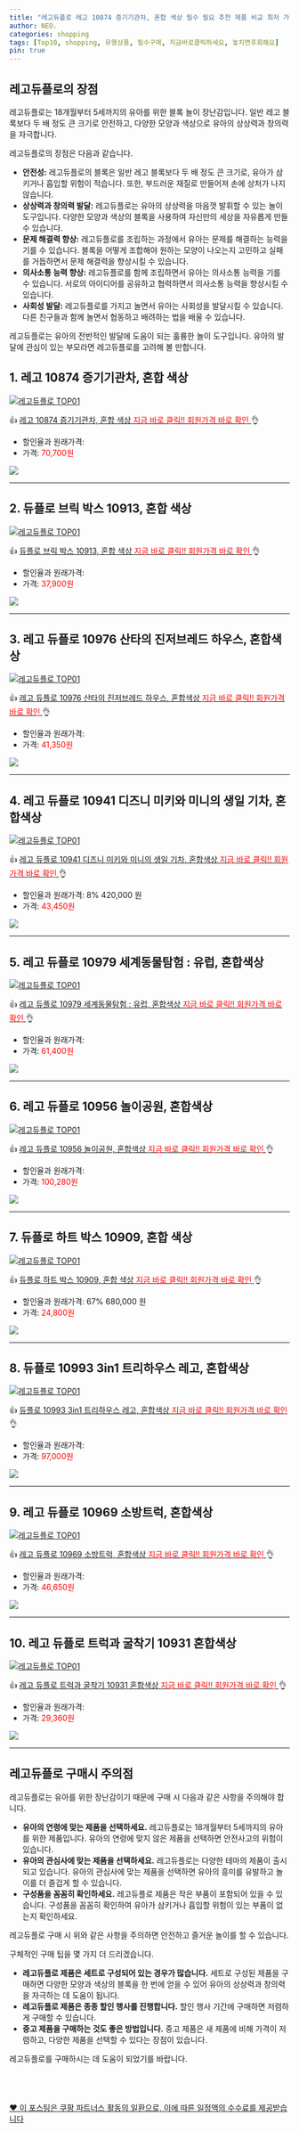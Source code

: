 ```yaml
---
title: "레고듀플로 레고 10874 증기기관차, 혼합 색상 필수 필요 추천 제품 비교 최저 가격 비교 장점 구매 후기 구매평"
author: NEO.
categories: shopping
tags: [Top10, shopping, 유행상품, 필수구매, 지금바로클릭하세요, 놓치면후회해요]
pin: true
---
```

## 레고듀플로의 장점

레고듀플로는 18개월부터 5세까지의 유아를 위한 블록 놀이 장난감입니다. 일반 레고 블록보다 두 배 정도 큰 크기로 안전하고, 다양한 모양과 색상으로 유아의 상상력과 창의력을 자극합니다.

레고듀플로의 장점은 다음과 같습니다.

* **안전성:** 레고듀플로의 블록은 일반 레고 블록보다 두 배 정도 큰 크기로, 유아가 삼키거나 흡입할 위험이 적습니다. 또한, 부드러운 재질로 만들어져 손에 상처가 나지 않습니다.
* **상상력과 창의력 발달:** 레고듀플로는 유아의 상상력을 마음껏 발휘할 수 있는 놀이 도구입니다. 다양한 모양과 색상의 블록을 사용하여 자신만의 세상을 자유롭게 만들 수 있습니다.
* **문제 해결력 향상:** 레고듀플로를 조립하는 과정에서 유아는 문제를 해결하는 능력을 기를 수 있습니다. 블록을 어떻게 조합해야 원하는 모양이 나오는지 고민하고 실패를 거듭하면서 문제 해결력을 향상시킬 수 있습니다.
* **의사소통 능력 향상:** 레고듀플로를 함께 조립하면서 유아는 의사소통 능력을 기를 수 있습니다. 서로의 아이디어를 공유하고 협력하면서 의사소통 능력을 향상시킬 수 있습니다.
* **사회성 발달:** 레고듀플로를 가지고 놀면서 유아는 사회성을 발달시킬 수 있습니다. 다른 친구들과 함께 놀면서 협동하고 배려하는 법을 배울 수 있습니다.

레고듀플로는 유아의 전반적인 발달에 도움이 되는 훌륭한 놀이 도구입니다. 유아의 발달에 관심이 있는 부모라면 레고듀플로를 고려해 볼 만합니다.

   

## 1. 레고 10874 증기기관차, 혼합 색상

[![레고듀플로 TOP01](https://thumbnail10.coupangcdn.com/thumbnails/remote/490x490ex/image/product/image/vendoritem/2018/07/27/3716369286/521987d7-ce90-4830-9430-78e7ab7721d7.jpg)](https://link.coupang.com/re/AFFSDP?lptag=AF3617701&subid=GithubCoopas&pageKey=94135150&traceid=V0-153&itemId=291402541&vendorItemId=3716369286)


👍 [레고 10874 증기기관차, 혼합 색상 <font color=red> 지금 바로 클릭!! 회원가격 바로 확인 </font> ](https://link.coupang.com/re/AFFSDP?lptag=AF3617701&subid=GithubCoopas&pageKey=94135150&traceid=V0-153&itemId=291402541&vendorItemId=3716369286) 👌 


- 할인율과 원래가격: 
- 가격: <span style='color:red'>70,700원</span>

[![](/discount_price.png)](https://link.coupang.com/re/AFFSDP?lptag=AF3617701&subid=GithubCoopas&pageKey=94135150&traceid=V0-153&itemId=291402541&vendorItemId=3716369286)

---


   

## 2. 듀플로 브릭 박스 10913, 혼합 색상

[![레고듀플로 TOP01](https://thumbnail9.coupangcdn.com/thumbnails/remote/490x490ex/image/retail/images/2525950283959017-595e7389-14f2-47fc-a763-ea4d286244c8.jpg)](https://link.coupang.com/re/AFFSDP?lptag=AF3617701&subid=GithubCoopas&pageKey=4340138376&traceid=V0-153&itemId=5079615165&vendorItemId=70108474084)


👍 [듀플로 브릭 박스 10913, 혼합 색상 <font color=red> 지금 바로 클릭!! 회원가격 바로 확인 </font> ](https://link.coupang.com/re/AFFSDP?lptag=AF3617701&subid=GithubCoopas&pageKey=4340138376&traceid=V0-153&itemId=5079615165&vendorItemId=70108474084) 👌 


- 할인율과 원래가격: 
- 가격: <span style='color:red'>37,900원</span>

[![](/discount_price.png)](https://link.coupang.com/re/AFFSDP?lptag=AF3617701&subid=GithubCoopas&pageKey=4340138376&traceid=V0-153&itemId=5079615165&vendorItemId=70108474084)

---


   

## 3. 레고 듀플로 10976 산타의 진저브레드 하우스, 혼합색상

[![레고듀플로 TOP01](https://thumbnail8.coupangcdn.com/thumbnails/remote/490x490ex/image/retail/images/8916731944639749-9f434cf4-b037-471e-848e-853db604375e.jpg)](https://link.coupang.com/re/AFFSDP?lptag=AF3617701&subid=GithubCoopas&pageKey=6740901696&traceid=V0-153&itemId=15735896309&vendorItemId=82949824495)


👍 [레고 듀플로 10976 산타의 진저브레드 하우스, 혼합색상 <font color=red> 지금 바로 클릭!! 회원가격 바로 확인 </font> ](https://link.coupang.com/re/AFFSDP?lptag=AF3617701&subid=GithubCoopas&pageKey=6740901696&traceid=V0-153&itemId=15735896309&vendorItemId=82949824495) 👌 


- 할인율과 원래가격: 
- 가격: <span style='color:red'>41,350원</span>

[![](/discount_price.png)](https://link.coupang.com/re/AFFSDP?lptag=AF3617701&subid=GithubCoopas&pageKey=6740901696&traceid=V0-153&itemId=15735896309&vendorItemId=82949824495)

---


   

## 4. 레고 듀플로 10941 디즈니 미키와 미니의 생일 기차, 혼합색상

[![레고듀플로 TOP01](https://thumbnail6.coupangcdn.com/thumbnails/remote/490x490ex/image/retail/images/1211297193075446-b686f432-0e54-4f21-888d-497a58be2a24.jpg)](https://link.coupang.com/re/AFFSDP?lptag=AF3617701&subid=GithubCoopas&pageKey=4776873804&traceid=V0-153&itemId=6103971672&vendorItemId=73400334213)


👍 [레고 듀플로 10941 디즈니 미키와 미니의 생일 기차, 혼합색상 <font color=red> 지금 바로 클릭!! 회원가격 바로 확인 </font> ](https://link.coupang.com/re/AFFSDP?lptag=AF3617701&subid=GithubCoopas&pageKey=4776873804&traceid=V0-153&itemId=6103971672&vendorItemId=73400334213) 👌 


- 할인율과 원래가격: 8%  420,000   원
- 가격: <span style='color:red'>43,450원</span>

[![](/discount_price.png)](https://link.coupang.com/re/AFFSDP?lptag=AF3617701&subid=GithubCoopas&pageKey=4776873804&traceid=V0-153&itemId=6103971672&vendorItemId=73400334213)

---


   

## 5. 레고 듀플로 10979 세계동물탐험 : 유럽, 혼합색상

[![레고듀플로 TOP01](https://thumbnail10.coupangcdn.com/thumbnails/remote/490x490ex/image/retail/images/2022/05/24/9/3/b78bb088-20c2-4e1a-97ca-a61021177147.jpg)](https://link.coupang.com/re/AFFSDP?lptag=AF3617701&subid=GithubCoopas&pageKey=6538633276&traceid=V0-153&itemId=14548349553&vendorItemId=81790711879)


👍 [레고 듀플로 10979 세계동물탐험 : 유럽, 혼합색상 <font color=red> 지금 바로 클릭!! 회원가격 바로 확인 </font> ](https://link.coupang.com/re/AFFSDP?lptag=AF3617701&subid=GithubCoopas&pageKey=6538633276&traceid=V0-153&itemId=14548349553&vendorItemId=81790711879) 👌 


- 할인율과 원래가격: 
- 가격: <span style='color:red'>61,400원</span>

[![](/discount_price.png)](https://link.coupang.com/re/AFFSDP?lptag=AF3617701&subid=GithubCoopas&pageKey=6538633276&traceid=V0-153&itemId=14548349553&vendorItemId=81790711879)

---


   

## 6. 레고 듀플로 10956 놀이공원, 혼합색상

[![레고듀플로 TOP01](https://thumbnail10.coupangcdn.com/thumbnails/remote/490x490ex/image/rs_quotation_api/zdr7xial/599b44e7c2254d698e0878cb184846e9.jpg)](https://link.coupang.com/re/AFFSDP?lptag=AF3617701&subid=GithubCoopas&pageKey=5613543832&traceid=V0-153&itemId=9077477213&vendorItemId=76363752685)


👍 [레고 듀플로 10956 놀이공원, 혼합색상 <font color=red> 지금 바로 클릭!! 회원가격 바로 확인 </font> ](https://link.coupang.com/re/AFFSDP?lptag=AF3617701&subid=GithubCoopas&pageKey=5613543832&traceid=V0-153&itemId=9077477213&vendorItemId=76363752685) 👌 


- 할인율과 원래가격: 
- 가격: <span style='color:red'>100,280원</span>

[![](/discount_price.png)](https://link.coupang.com/re/AFFSDP?lptag=AF3617701&subid=GithubCoopas&pageKey=5613543832&traceid=V0-153&itemId=9077477213&vendorItemId=76363752685)

---


   

## 7. 듀플로 하트 박스 10909, 혼합 색상

[![레고듀플로 TOP01](https://thumbnail8.coupangcdn.com/thumbnails/remote/490x490ex/image/retail/images/2020/11/12/11/5/e491ff0f-fc0a-425b-bdd1-d2f05bfb824a.jpg)](https://link.coupang.com/re/AFFSDP?lptag=AF3617701&subid=GithubCoopas&pageKey=4340138105&traceid=V0-153&itemId=5079614681&vendorItemId=72389274579)


👍 [듀플로 하트 박스 10909, 혼합 색상 <font color=red> 지금 바로 클릭!! 회원가격 바로 확인 </font> ](https://link.coupang.com/re/AFFSDP?lptag=AF3617701&subid=GithubCoopas&pageKey=4340138105&traceid=V0-153&itemId=5079614681&vendorItemId=72389274579) 👌 


- 할인율과 원래가격: 67%  680,000   원
- 가격: <span style='color:red'>24,800원</span>

[![](/discount_price.png)](https://link.coupang.com/re/AFFSDP?lptag=AF3617701&subid=GithubCoopas&pageKey=4340138105&traceid=V0-153&itemId=5079614681&vendorItemId=72389274579)

---


   

## 8. 듀플로 10993 3in1 트리하우스 레고, 혼합색상

[![레고듀플로 TOP01](https://thumbnail9.coupangcdn.com/thumbnails/remote/490x490ex/image/rs_quotation_api/fsg6ltcq/21d7c8edec404c98ab8972d36fa219b8.png)](https://link.coupang.com/re/AFFSDP?lptag=AF3617701&subid=GithubCoopas&pageKey=7329429171&traceid=V0-153&itemId=18814212250&vendorItemId=85944704413)


👍 [듀플로 10993 3in1 트리하우스 레고, 혼합색상 <font color=red> 지금 바로 클릭!! 회원가격 바로 확인 </font> ](https://link.coupang.com/re/AFFSDP?lptag=AF3617701&subid=GithubCoopas&pageKey=7329429171&traceid=V0-153&itemId=18814212250&vendorItemId=85944704413) 👌 


- 할인율과 원래가격: 
- 가격: <span style='color:red'>97,000원</span>

[![](/discount_price.png)](https://link.coupang.com/re/AFFSDP?lptag=AF3617701&subid=GithubCoopas&pageKey=7329429171&traceid=V0-153&itemId=18814212250&vendorItemId=85944704413)

---


   

## 9. 레고 듀플로 10969 소방트럭, 혼합색상

[![레고듀플로 TOP01](https://thumbnail6.coupangcdn.com/thumbnails/remote/490x490ex/image/rs_quotation_api/k2lkwc8o/ae445c99d97b4c969892e9f519de4608.png)](https://link.coupang.com/re/AFFSDP?lptag=AF3617701&subid=GithubCoopas&pageKey=6701530190&traceid=V0-153&itemId=15524825259&vendorItemId=82744049963)


👍 [레고 듀플로 10969 소방트럭, 혼합색상 <font color=red> 지금 바로 클릭!! 회원가격 바로 확인 </font> ](https://link.coupang.com/re/AFFSDP?lptag=AF3617701&subid=GithubCoopas&pageKey=6701530190&traceid=V0-153&itemId=15524825259&vendorItemId=82744049963) 👌 


- 할인율과 원래가격: 
- 가격: <span style='color:red'>46,650원</span>

[![](/discount_price.png)](https://link.coupang.com/re/AFFSDP?lptag=AF3617701&subid=GithubCoopas&pageKey=6701530190&traceid=V0-153&itemId=15524825259&vendorItemId=82744049963)

---


   

## 10. 레고 듀플로 트럭과 굴착기 10931 혼합색상

[![레고듀플로 TOP01](https://thumbnail9.coupangcdn.com/thumbnails/remote/490x490ex/image/retail/images/2020/05/26/21/0/7b6078bc-87f2-4fac-aac3-09ac6f4c07d1.jpg)](https://link.coupang.com/re/AFFSDP?lptag=AF3617701&subid=GithubCoopas&pageKey=1629942245&traceid=V0-153&itemId=2780342095&vendorItemId=70770110005)


👍 [레고 듀플로 트럭과 굴착기 10931 혼합색상 <font color=red> 지금 바로 클릭!! 회원가격 바로 확인 </font> ](https://link.coupang.com/re/AFFSDP?lptag=AF3617701&subid=GithubCoopas&pageKey=1629942245&traceid=V0-153&itemId=2780342095&vendorItemId=70770110005) 👌 


- 할인율과 원래가격: 
- 가격: <span style='color:red'>29,360원</span>

[![](/discount_price.png)](https://link.coupang.com/re/AFFSDP?lptag=AF3617701&subid=GithubCoopas&pageKey=1629942245&traceid=V0-153&itemId=2780342095&vendorItemId=70770110005)

---
## 레고듀플로 구매시 주의점

레고듀플로는 유아를 위한 장난감이기 때문에 구매 시 다음과 같은 사항을 주의해야 합니다.

* **유아의 연령에 맞는 제품을 선택하세요.** 레고듀플로는 18개월부터 5세까지의 유아를 위한 제품입니다. 유아의 연령에 맞지 않은 제품을 선택하면 안전사고의 위험이 있습니다.
* **유아의 관심사에 맞는 제품을 선택하세요.** 레고듀플로는 다양한 테마의 제품이 출시되고 있습니다. 유아의 관심사에 맞는 제품을 선택하면 유아의 흥미를 유발하고 놀이를 더 즐겁게 할 수 있습니다.
* **구성품을 꼼꼼히 확인하세요.** 레고듀플로 제품은 작은 부품이 포함되어 있을 수 있습니다. 구성품을 꼼꼼히 확인하여 유아가 삼키거나 흡입할 위험이 있는 부품이 없는지 확인하세요.

레고듀플로 구매 시 위와 같은 사항을 주의하면 안전하고 즐거운 놀이를 할 수 있습니다.

구체적인 구매 팁을 몇 가지 더 드리겠습니다.

* **레고듀플로 제품은 세트로 구성되어 있는 경우가 많습니다.** 세트로 구성된 제품을 구매하면 다양한 모양과 색상의 블록을 한 번에 얻을 수 있어 유아의 상상력과 창의력을 자극하는 데 도움이 됩니다.
* **레고듀플로 제품은 종종 할인 행사를 진행합니다.** 할인 행사 기간에 구매하면 저렴하게 구매할 수 있습니다.
* **중고 제품을 구매하는 것도 좋은 방법입니다.** 중고 제품은 새 제품에 비해 가격이 저렴하고, 다양한 제품을 선택할 수 있다는 장점이 있습니다.

레고듀플로를 구매하시는 데 도움이 되었기를 바랍니다.<br><br><br><br><br> [ ❤  이 포스팅은 쿠팡 파트너스 활동의 일환으로, 이에 따른 일정액의 수수료를 제공받습니다](https://link.coupang.com/a/bcEFyh)